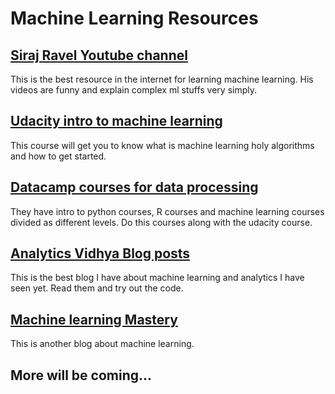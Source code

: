 # Machine Learning Resources
## [Siraj Ravel Youtube channel](https://www.youtube.com/channel/UCWN3xxRkmTPmbKwht9FuE5A)
   This is the best resource in the internet for learning machine learning. His videos are funny and explain complex ml stuffs very simply.
## [Udacity intro to machine learning](https://classroom.udacity.com/courses/ud120)
   This course will get you to know what is machine learning holy algorithms and how to get started.
## [Datacamp courses for data processing](https://www.datacamp.com)
   They have intro to python courses, R courses and machine learning courses divided as different levels. Do this courses along with the udacity course.
## [Analytics Vidhya Blog posts](https://www.analyticsvidhya.com)
   This is the best blog I have about machine learning and analytics I have seen yet. Read them and try out the code.
## [Machine learning Mastery](https://machinelearningmastery.com)
   This is another blog about machine learning.
## More will be coming...
